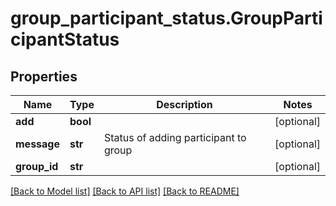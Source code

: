 # group_participant_status.GroupParticipantStatus

## Properties
Name | Type | Description | Notes
------------ | ------------- | ------------- | -------------
**add** | **bool** |  | [optional] 
**message** | **str** | Status of adding participant to group | [optional] 
**group_id** | **str** |  | [optional] 

[[Back to Model list]](../README.md#documentation-for-models) [[Back to API list]](../README.md#documentation-for-api-endpoints) [[Back to README]](../README.md)


